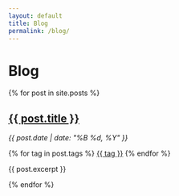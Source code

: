 ```yaml
---
layout: default
title: Blog
permalink: /blog/
---
```


# Blog

{% for post in site.posts %}
<article class="blog-post">
  <h2><a href="{{ post.url }}">{{ post.title }}</a></h2>
  <p><em>{{ post.date | date: "%B %d, %Y" }}</em></p>
  <p>
    {% for tag in post.tags %}
      <a href="/tags/#{{ tag }}" class="tag">{{ tag }}</a>
    {% endfor %}
  </p>
  <p>{{ post.excerpt }}</p>
</article>
{% endfor %}
